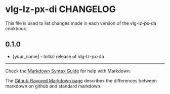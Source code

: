 vlg-lz-px-di CHANGELOG
===================

This file is used to list changes made in each version of the vlg-lz-px-da cookbook.

0.1.0
-----
- [your_name] - Initial release of vlg-lz-px-da

- - -
Check the [Markdown Syntax Guide](http://daringfireball.net/projects/markdown/syntax) for help with Markdown.

The [Github Flavored Markdown page](http://github.github.com/github-flavored-markdown/) describes the differences between markdown on github and standard markdown.

